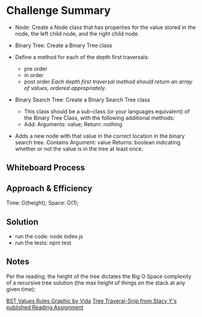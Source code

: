 # Challenge Summary
* Node: Create a Node class that has properties for the value stored in the node, the left child node, and the right child node.
* Binary Tree: Create a Binary Tree class
* Define a method for each of the depth first traversals:
  * pre order
  * in order
  * post order
  _Each depth first traversal method should return an array of values, ordered appropriately._

* Binary Search Tree: Create a Binary Search Tree class
  * This class should be a sub-class (or your languages equivalent) of the Binary Tree Class, with the following additional methods:
  * Add:  Arguments: value; Return: nothing
* Adds a new node with that value in the correct location in the binary search tree.
Contains
Argument: value
Returns: boolean indicating whether or not the value is in the tree at least once.

## Whiteboard Process
<!-- Embedded whiteboard image -->

## Approach & Efficiency
Time: O(height);
Space: O(1);

## Solution
* run the code: node index.js
* run the tests: npm test

## Notes
Per the reading, the height of the tree dictates the Big O Space complexity of a recursive tree solution (the max height of things on the stack at any given time);

[BST Values Rules Graphic by Vida](/BSTRules.jpg)
[Tree Traveral-Snip from Stacy Y's published Reading Assignment](/TreeTraversalsByStacyY.JPG)